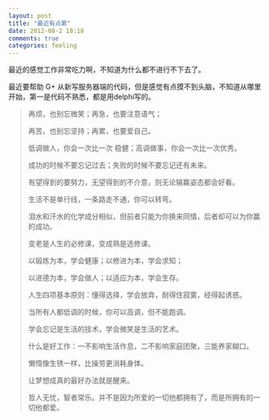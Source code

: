 ```yaml
---
layout: post
title: "最近有点累"
date: 2012-08-2 18:18
comments: true
categories: feeling
---
```

最近的感觉工作非常吃力啊，不知道为什么都不进行不下去了。

最近要帮助 G+ 从新写服务器端的代码，但是感觉有点摸不到头脑，不知道从哪里开始，第一是代码不熟悉，都是用delphi写的。

>再烦，也别忘微笑；再急，也要注意语气； 
>
>再苦，也别忘坚持；再累，也要爱自己。 
>
>低调做人，你会一次比一次 稳健；高调做事，你会一次比一次优秀。 
>
>成功的时候不要忘记过去；失败的时候不要忘记还有未来。 
>
>有望得到的要努力，无望得到的不介意，则无论输赢姿态都会好看。
>
>生活不是单行线，一条路走不通，你可以转弯。 
>
>泪水和汗水的化学成分相似，但前者只能为你换来同情，后者却可以为你赢的成功。 
>
>变老是人生的必修课，变成熟是选修课。 
>
>以锻炼为本，学会健康；以修进为本，学会求知； 
>
>以进德为本，学会做人；以适应为本，学会生存。 
>
>人生四项基本原则：懂得选择，学会放弃，耐得住寂寞，经得起诱惑。 
>
>当所有人都低调的时候，你可以高调，但不能跑调。 
>
>学会忘记是生活的技术，学会微笑是生活的艺术。   
>
>什么是好工作：一不影响生活作息，二不影响家庭团聚，三能养家糊口。 
>
>懒惰像生锈一样，比操劳更消耗身体。 
>
>让梦想成真的最好办法就是醒来。
>
>哲人无忧，智者常乐。并不是因为所爱的一切他都拥有了，而是所拥有的一切他都爱。
